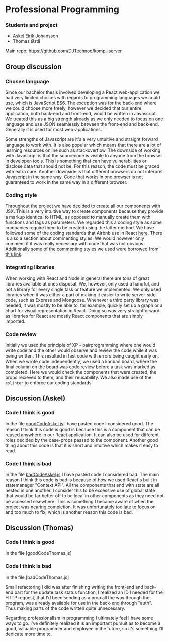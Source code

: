 # Professional Programming

### Students and project
* Askel Eirik Johansson
* Thomas Østli

Main repo: https://github.com/DJTechnoo/kompi-server

## Group discussion
### Chosen language

Since our bachelor thesis involved developing a React web-application we had very limited
choices with regards to programming languages we could use, which is JavaScript ES6. The exception was for the back-end
where we could choose more freely, however we decided that our entire application, both back-end and front-end, would be
written in Javascript. We treated this as a big strength already as we only needed to focus on one language and use
JSON seamlessly between the front-end and back-end. Generally it is used for most web-applications.

Some strengths of Javascript are it's a very untuitive and straight forward language to work with. It is also popular which means that there are a lot of learning resources online such as stackoverflow. The downside of working with Javascript is that the sourcecode is visible to anyone from the browser in developer-tools. This is something that can have vulnerabilities or disclose data that should not be. For this reason, the code must be graced with extra care. Another downside is that different browsers do not interpret Javascript in the same way. Code that works in one browser is not guaranteed to work in the same way in a different browser.




### Coding style

Throughout the project we have decided to create all our components with JSX. This is a very intuitive way to create
components because they provide a markup identical to HTML, as opposed to manually create them with functions and tags as parameters.
We regarded this a coding style as some companies require them to be created using the latter method. We have followed
some of the coding standards that Airbnb use in React [here](https://github.com/airbnb/javascript/tree/master/react).
There is also a section about commenting styles. We would however only comment if it was really necessary with code that
was not obvious. Additionally some of the commenting styles we used were borrowed from [this link](https://www.inkoop.io/blog/a-guide-to-js-docs-for-react-js/?fbclid=IwAR3Ts8OQB1l-QVf0zu2qWqOKI8ptwhcaIo56wxx2m-A8IUZB6MdIZ_agAfQ).

### Integrating libraries

When working with React and Node in general there are tons of great libraries available at ones disposal. We, however, only used a handful, and not a library for every single task or feature we implemented. We only used libraries when it was either a part of
making it easier to write server-side code, such as Express and Mongoose. Whenever a third party library was needed, it was mostly to
be able to, for example, quickly set up a graph or a chart for visual representation in React. Doing so was very straightforward as libraries for React are mostly React components that are simply imported.

### Code review

Initially we used the principle of XP - pairprogramming where one would write code and the other would observe and review the code
while it was being written. This resulted in fast code with errors being caught early on. When we wrote code independently, we used
a kanban board, where the final column on the board was code review before a task was marked as completed. Here we would check
the components that were created, the props recieved to them, and their reusabillity. We also made use of the `eslinter` to
enforce our coding standards.


## Discussion (Askel)

### Code I think is good
In the file [goodCodeAskel.js](https://github.com/DJTechnoo/professional-programming/blob/master/goodCodeAskel.js) I have pasted code I considered good. The reason I think this code is good
is because this is a component that can be reused anywhere in our React application. It can also be used
for different roles decided by the case-props passed to the component. Another good thing about this code
is that it is short and intuitive which makes it easy to read. 

### Code I think is bad
In the file [badCodeAskel.js](https://github.com/DJTechnoo/professional-programming/blob/master/badCodeAskel.js) I have pasted code I considered bad. The main reason I think this code is bad is because
of how we used React's built in statemanager "Context API". All the components that end with state are all nested in one another.
I consider this to be excessive use of global state that would be far better off to be local in other components as they need not
be accessed elsewhere. This is something I became aware of when the project was nearing completion. It was unfortunately too late to focus on and too much to fix, which is another reason this code is bad.


## Discussion (Thomas)

### Code I think is good
In the file [goodCodeThomas.js]

### Code I think is bad
In the file [badCodeThomas.js]

Small refactoring I did was after finishing writing the front-end and back-end part for the update task status function, I realized an ID I needed for the HTTP request, that I'd been sending as a prop all the way through the program, was already available for use in the back-end through "auth". Thus making parts of the code written quite unnecessary.

Regarding professionalism in programming I ultimately feel I have some ways to go. I've definitely realized it is an important pursuit as to become a good, valuable programmer and employee in the future, so it's something I'll dedicate more time to. 
